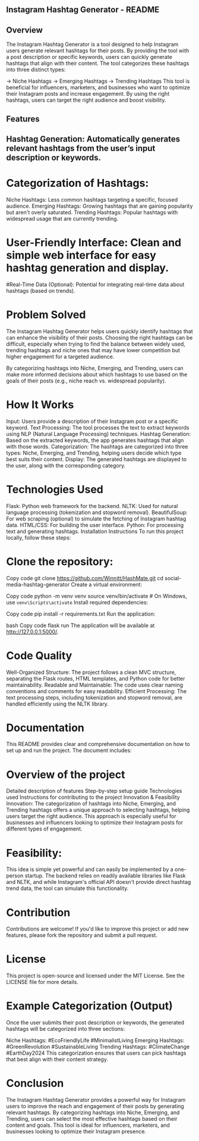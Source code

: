 ## Instagram Hashtag Generator - README ##
## Overview
The Instagram Hashtag Generator is a tool designed to help Instagram users generate relevant hashtags for their posts. By providing the tool with a post description or specific keywords, users can quickly generate hashtags that align with their content. The tool categorizes these hashtags into three distinct types:

-> Niche Hashtags
-> Emerging Hashtags
-> Trending Hashtags
This tool is beneficial for influencers, marketers, and businesses who want to optimize their Instagram posts and increase engagement. By using the right hashtags, users can target the right audience and boost visibility.

## Features
## Hashtag Generation: Automatically generates relevant hashtags from the user’s input description or keywords.
# Categorization of Hashtags:
Niche Hashtags: Less common hashtags targeting a specific, focused audience.
Emerging Hashtags: Growing hashtags that are gaining popularity but aren't overly saturated.
Trending Hashtags: Popular hashtags with widespread usage that are currently trending.
# User-Friendly Interface: Clean and simple web interface for easy hashtag generation and display.
#Real-Time Data (Optional): Potential for integrating real-time data about hashtags (based on trends).
# Problem Solved
The Instagram Hashtag Generator helps users quickly identify hashtags that can enhance the visibility of their posts. Choosing the right hashtags can be difficult, especially when trying to find the balance between widely used, trending hashtags and niche ones that may have lower competition but higher engagement for a targeted audience.

By categorizing hashtags into Niche, Emerging, and Trending, users can make more informed decisions about which hashtags to use based on the goals of their posts (e.g., niche reach vs. widespread popularity).

# How It Works
Input: Users provide a description of their Instagram post or a specific keyword.
Text Processing: The tool processes the text to extract keywords using NLP (Natural Language Processing) techniques.
Hashtag Generation: Based on the extracted keywords, the app generates hashtags that align with those words.
Categorization: The hashtags are categorized into three types: Niche, Emerging, and Trending, helping users decide which type best suits their content.
Display: The generated hashtags are displayed to the user, along with the corresponding category.
# Technologies Used
Flask: Python web framework for the backend.
NLTK: Used for natural language processing (tokenization and stopword removal).
BeautifulSoup: For web scraping (optional) to simulate the fetching of Instagram hashtag data.
HTML/CSS: For building the user interface.
Python: For processing text and generating hashtags.
Installation Instructions
To run this project locally, follow these steps:

# Clone the repository:


Copy code
git clone https://github.com/Winnitt/HashMate.git
cd social-media-hashtag-generator
Create a virtual environment:


Copy code
python -m venv venv
source venv/bin/activate  # On Windows, use `venv\Scripts\activate`
Install required dependencies:


Copy code
pip install -r requirements.txt
Run the application:

bash
Copy code
flask run
The application will be available at http://127.0.0.1:5000/.

# Code Quality
Well-Organized Structure: The project follows a clean MVC structure, separating the Flask routes, HTML templates, and Python code for better maintainability.
Readable and Maintainable: The code uses clear naming conventions and comments for easy readability.
Efficient Processing: The text processing steps, including tokenization and stopword removal, are handled efficiently using the NLTK library.
# Documentation
This README provides clear and comprehensive documentation on how to set up and run the project. The document includes:

# Overview of the project
Detailed description of features
Step-by-step setup guide
Technologies used
Instructions for contributing to the project
Innovation & Feasibility
Innovation: The categorization of hashtags into Niche, Emerging, and Trending hashtags offers a unique approach to selecting hashtags, helping users target the right audience. This approach is especially useful for businesses and influencers looking to optimize their Instagram posts for different types of engagement.

# Feasibility:
This idea is simple yet powerful and can easily be implemented by a one-person startup. The backend relies on readily available libraries like Flask and NLTK, and while Instagram's official API doesn't provide direct hashtag trend data, the tool can simulate this functionality.

# Contribution
Contributions are welcome! If you'd like to improve this project or add new features, please fork the repository and submit a pull request.

# License
This project is open-source and licensed under the MIT License. See the LICENSE file for more details.

# Example Categorization (Output)
Once the user submits their post description or keywords, the generated hashtags will be categorized into three sections:

Niche Hashtags:
#EcoFriendlyLife
#MinimalistLiving
Emerging Hashtags:
#GreenRevolution
#SustainableLiving
Trending Hashtags:
#ClimateChange
#EarthDay2024
This categorization ensures that users can pick hashtags that best align with their content strategy.

# Conclusion
The Instagram Hashtag Generator provides a powerful way for Instagram users to improve the reach and engagement of their posts by generating relevant hashtags. By categorizing hashtags into Niche, Emerging, and Trending, users can select the most effective hashtags based on their content and goals. This tool is ideal for influencers, marketers, and businesses looking to optimize their Instagram presence.

